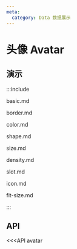 ```yaml
---
meta:
  category: Data 数据展示
---
```


# 头像 Avatar

## 演示

:::include

basic.md 

border.md

color.md 

shape.md

size.md 

density.md

slot.md 

icon.md

fit-size.md

:::

## API

<<<API avatar